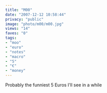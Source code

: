 ```yaml
---
title: "M00"
date: "2007-12-12 10:58:44"
privacy: "public"
image: "photo/m00/m00.jpg"
views: "14"
faves: "0"
tags:
- "moo"
- "euro"
- "notes"
- "macro"
- "5"
- "€"
- "money"
---
```

Probably the funniest 5 Euros I'll see in a while
